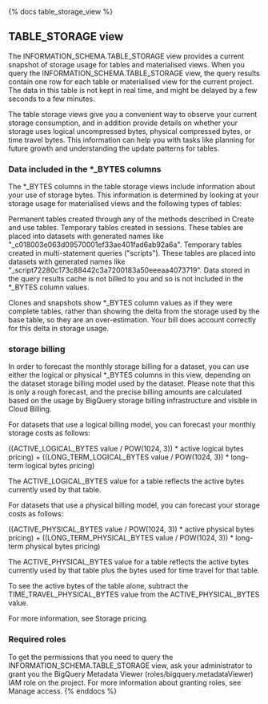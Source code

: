 {% docs table_storage_view %}
## TABLE_STORAGE view
The INFORMATION_SCHEMA.TABLE_STORAGE view provides a current snapshot of storage usage for tables and materialised views. When you query the INFORMATION_SCHEMA.TABLE_STORAGE view, the query results contain one row for each table or materialised view for the current project. The data in this table is not kept in real time, and might be delayed by a few seconds to a few minutes.

The table storage views give you a convenient way to observe your current storage consumption, and in addition provide details on whether your storage uses logical uncompressed bytes, physical compressed bytes, or time travel bytes. This information can help you with tasks like planning for future growth and understanding the update patterns for tables.

### Data included in the *_BYTES columns
The *_BYTES columns in the table storage views include information about your use of storage bytes. This information is determined by looking at your storage usage for materialised views and the following types of tables:

Permanent tables created through any of the methods described in Create and use tables.
Temporary tables created in sessions. These tables are placed into datasets with generated names like "_c018003e063d09570001ef33ae401fad6ab92a6a".
Temporary tables created in multi-statement queries ("scripts"). These tables are placed into datasets with generated names like "_script72280c173c88442c3a7200183a50eeeaa4073719".
Data stored in the query results cache is not billed to you and so is not included in the *_BYTES column values.

Clones and snapshots show *_BYTES column values as if they were complete tables, rather than showing the delta from the storage used by the base table, so they are an over-estimation. Your bill does account correctly for this delta in storage usage.

### storage billing
In order to forecast the monthly storage billing for a dataset, you can use either the logical or physical *_BYTES columns in this view, depending on the dataset storage billing model used by the dataset. Please note that this is only a rough forecast, and the precise billing amounts are calculated based on the usage by BigQuery storage billing infrastructure and visible in Cloud Billing.

For datasets that use a logical billing model, you can forecast your monthly storage costs as follows:

((ACTIVE_LOGICAL_BYTES value / POW(1024, 3)) * active logical bytes pricing) + ((LONG_TERM_LOGICAL_BYTES value / POW(1024, 3)) * long-term logical bytes pricing)

The ACTIVE_LOGICAL_BYTES value for a table reflects the active bytes currently used by that table.

For datasets that use a physical billing model, you can forecast your storage costs as follows:

((ACTIVE_PHYSICAL_BYTES value / POW(1024, 3)) * active physical bytes pricing) + ((LONG_TERM_PHYSICAL_BYTES value / POW(1024, 3)) * long-term physical bytes pricing)

The ACTIVE_PHYSICAL_BYTES value for a table reflects the active bytes currently used by that table plus the bytes used for time travel for that table.

To see the active bytes of the table alone, subtract the TIME_TRAVEL_PHYSICAL_BYTES value from the ACTIVE_PHYSICAL_BYTES value.

For more information, see Storage pricing.

### Required roles
To get the permissions that you need to query the INFORMATION_SCHEMA.TABLE_STORAGE view, ask your administrator to grant you the BigQuery Metadata Viewer (roles/bigquery.metadataViewer) IAM role on the project. For more information about granting roles, see Manage access.
{% enddocs %}